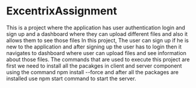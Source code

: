 ﻿# ExcentrixAssignment
 This is a project where the application has user authentication login and sign up and a dashboard where they can upload different files and also it allows them to see those files
In this project, The user can sign up if he is new to the application and after signing up the user has to login then it navigates to dashboard where user can upload files and see information about those files.
The commands that are used to execute this project are first we need to install all the pacakges in client and server component using the command npm install --force and after all the packages are installed use npm start command to start the server.
